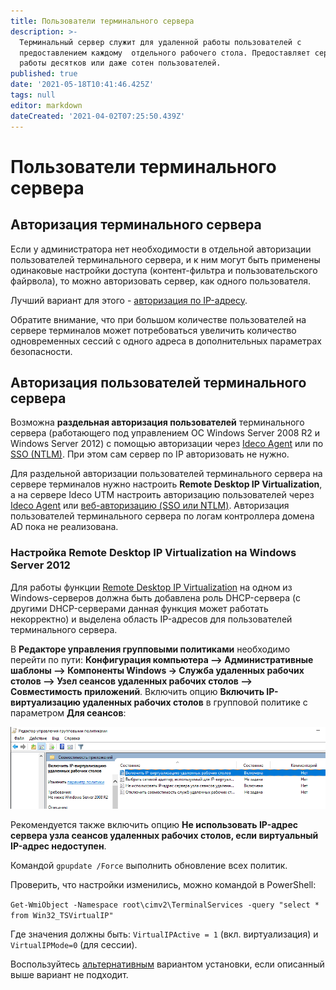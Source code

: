 ```yaml
---
title: Пользователи терминального сервера
description: >-
  Терминальный сервер служит для удаленной работы пользователей с
  предоставлением каждому  отдельного рабочего стола. Предоставляет сервис для
  работы десятков или даже сотен пользователей.
published: true
date: '2021-05-18T10:41:46.425Z'
tags: null
editor: markdown
dateCreated: '2021-04-02T07:25:50.439Z'
---
```


# Пользователи терминального сервера

## Авторизация терминального сервера

Если у администратора нет необходимости в отдельной авторизации пользователей терминального сервера, и к ним могут быть применены одинаковые настройки доступа \(контент-фильтра и пользовательского файрвола\), то можно авторизовать сервер, как одного пользователя.

Лучший вариант для этого - [авторизация по IP-адресу](authorization/ip.md).

Обратите внимание, что при большом количестве пользователей на сервере терминалов может потребоваться увеличить количество одновременных сессий с одного адреса в дополнительных параметрах безопасности.

## Авторизация пользователей терминального сервера

Возможна **раздельная авторизация пользователей** терминального сервера \(работающего под управлением ОС Windows Server 2008 R2 и Windows Server 2012\) с помощью авторизации через [Ideco Agent](authorization/ideco-agent.md) или по [SSO \(NTLM\)](active-directory/active-directory-user-authorization.md#veb-avtorizaciya-sso-ili-ntlm). При этом сам сервер по IP авторизовать не нужно.

Для раздельной авторизации пользователей терминального сервера на сервере терминалов нужно настроить **Remote Desktop IP Virtualization**, а на сервере Ideco UTM настроить авторизацию пользователей через [Ideco Agent](authorization/ideco-agent.md) или [веб-авторизацию \(SSO или NTLM\)](active-directory/active-directory-user-authorization.md#veb-avtorizaciya-sso-ili-ntlm). Авторизация пользователей терминального сервера по логам контроллера домена AD пока не реализована.

### Настройка Remote Desktop IP Virtualization на Windows Server 2012

Для работы функции [Remote Desktop IP Virtualization](https://techcommunity.microsoft.com/t5/microsoft-security-and/configuring-remote-desktop-ip-virtualization-part-1/ba-p/246844) на одном из Windows-серверов должна быть добавлена роль DHCP-сервера \(с другими DHCP-серверами данная функция может работать некорректно\) и выделена область IP-адресов для пользователей терминального сервера.

В **Редакторе управления групповыми политиками** необходимо перейти по пути: **Конфигурация компьютера –&gt; Административные шаблоны –&gt; Компоненты Windows -&gt; Служба удаленных рабочих столов –&gt; Узел сеансов удаленных рабочих столов –&gt; Совместимость приложений**. Включить опцию **Включить IP-виртуализацию удаленных рабочих столов** в групповой политике с параметром **Для сеансов**:

![](../.gitbook/assets/gp-ip.png)

Рекомендуется также включить опцию **Не использовать IP-адрес сервера узла сеансов удаленных рабочих столов, если виртуальный IP-адрес недоступен**.

Командой `gpupdate /Force` выполнить обновление всех политик.

Проверить, что настройки изменились, можно командой в PowerShell:

`Get-WmiObject -Namespace root\cimv2\TerminalServices -query "select * from Win32_TSVirtualIP"`

Где значения должны быть: `VirtualIPActive = 1` \(вкл. виртуализация\) и `VirtualIPMode=0` \(для сессии\).

Воспользуйтесь [альтернативным](https://social.technet.microsoft.com/wiki/ru-ru/contents/articles/22770.windows-server-2012-r2-ip.aspx) вариантом установки, если описанный выше вариант не подходит.

